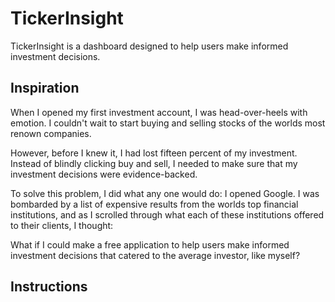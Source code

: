 # TickerInsight
TickerInsight is a dashboard designed to help users make informed investment decisions.

## Inspiration
When I opened my first investment account, I was head-over-heels with emotion. I couldn't wait to start buying and selling stocks of the worlds most renown companies. 

However, before I knew it, I had lost fifteen percent of my investment. Instead of blindly clicking buy and sell, I needed to make sure that my investment decisions were evidence-backed.

To solve this problem, I did what any one would do: I opened Google. I was bombarded by a list of expensive results from the worlds top financial institutions, and as I scrolled through what each of these institutions offered to their clients, I thought:

What if I could make a free application to help users make informed investment decisions that catered to the average investor, like myself?

## Instructions




